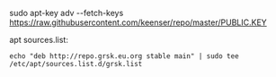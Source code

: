 sudo apt-key adv --fetch-keys https://raw.githubusercontent.com/keenser/repo/master/PUBLIC.KEY

apt sources.list:
```
echo "deb http://repo.grsk.eu.org stable main" | sudo tee /etc/apt/sources.list.d/grsk.list
```
